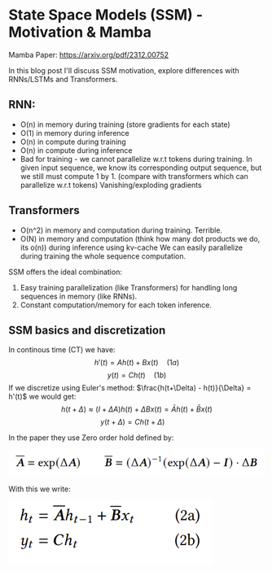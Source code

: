 <script type="text/javascript" async
  src="https://cdn.jsdelivr.net/npm/mathjax@3/es5/tex-mml-chtml.js">
</script>

# State Space Models (SSM) - Motivation & Mamba

Mamba Paper: https://arxiv.org/pdf/2312.00752

In this blog post I'll discuss SSM motivation, explore differences with RNNs/LSTMs and Transformers.

## RNN:
* O(n) in memory during training (store gradients for each state)
* O(1) in memory during inference
* O(n) in compute during training
* O(n) in compute during inference
* Bad for training - we cannot parallelize w.r.t tokens during training. In given input sequence, we know its corresponding output sequence, but we still must compute 1 by 1. (compare with transformers which can parallelize w.r.t tokens)
Vanishing/exploding gradients

## Transformers
* O(n^2) in memory and computation during training. Terrible. 
* O(N) in memory and computation (think how many dot products we do, its o(n)) during inference using kv-cache 
We can easily parallelize during training the whole sequence computation.

SSM offers the ideal combination:
1) Easy training parallelization (like Transformers) for handling long sequences in memory (like RNNs).
2) Constant computation/memory for each token inference.

## SSM basics and discretization
In continous time (CT) we have:
$$h'(t) = Ah(t) + Bx(t) \quad (1a)$$
$$y(t) = Ch(t) \quad (1b)$$
If we discretize using Euler's method: $\frac{h(t+\Delta) - h(t)}{\Delta} = h'(t)$  we would get:
$$h(t+\Delta) \approx (I+\Delta A)h(t) + \Delta Bx(t) = \bar Ah(t) + \bar Bx(t)$$
$$y(t+\Delta) = Ch(t+\Delta) \quad$$

In the paper they use Zero order hold defined by:

![Alt text](image.png)

With this we write:

![Alt text](image-1.png)




